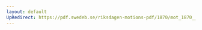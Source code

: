 ```yaml
---
layout: default
UpRedirect: https://pdf.swedeb.se/riksdagen-motions-pdf/1870/mot_1870__ak__00097.pdf
---
```

